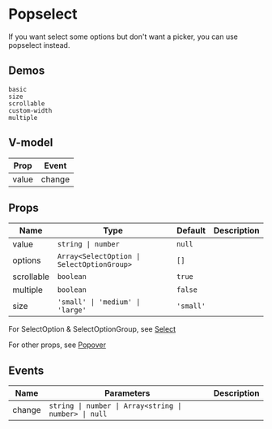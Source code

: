 # Popselect

If you want select some options but don't want a picker, you can use popselect instead.

## Demos
```demo
basic
size
scrollable
custom-width
multiple
```

## V-model
|Prop|Event|
|-|-|
|value|change|

## Props

|Name|Type|Default|Description|
|-|-|-|-|
|value|`string \| number`|`null`||
|options|`Array<SelectOption \| SelectOptionGroup>`|`[]`||
|scrollable|`boolean`|`true`||
|multiple|`boolean`|`false`||
|size|`'small' \| 'medium' \| 'large'`|`'small'`||

For SelectOption & SelectOptionGroup, see [Select](n-select#SelectOption-Type)

For other props, see [Popover](n-popover#Props)

## Events
|Name|Parameters|Description|
|-|-|-|
|change|`string \| number \| Array<string \| number> \| null`||